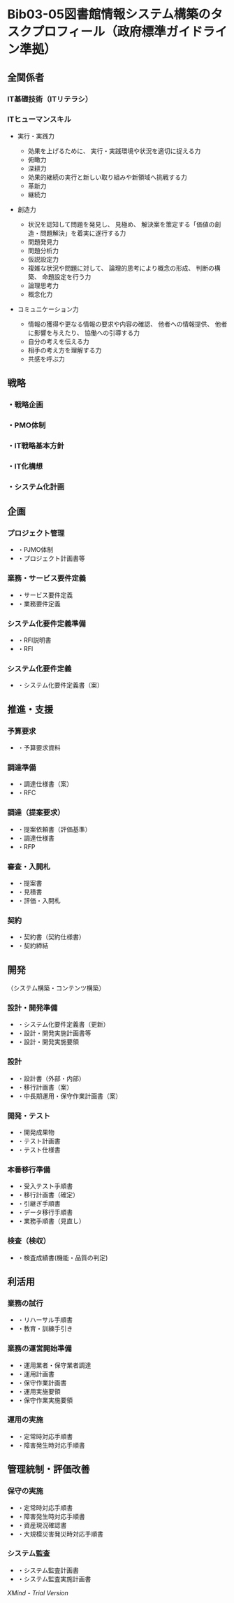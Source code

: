 # Bib03-05図書館情報システム構築のタスクプロフィール（政府標準ガイドライン準拠）

## 全関係者

### IT基礎技術（ITリテラシ）

### ITヒューマンスキル

- 実行・実践力

	- 効果を上げるために、 実行・実践環境や状況を適切に捉える力
	- 俯瞰力
	- 深耕力
	- 効果的継続の実行と新しい取り組みや新領域へ挑戦する力
	- 革新力
	- 継続力

- 創造力

	- 状況を認知して問題を発見し、 見極め、 解決案を策定する「価値の創造・問題解決」を着実に遂行する力
	- 問題発見力
	- 問題分析力
	- 仮説設定力
	- 複雑な状況や問題に対して、 論理的思考により概念の形成、 判断の構築、 命題設定を行う力
	- 論理思考力
	- 概念化力

- コミュニケーション力

	- 情報の獲得や更なる情報の要求や内容の確認、 他者への情報提供、 他者に影響を与えたり、 協働への引導する力
	- 自分の考えを伝える力
	- 相手の考え方を理解する力
	- 共感を呼ぶ力

## 戦略

### ・戦略企画

### ・PMO体制

### ・IT戦略基本方針

### ・IT化構想

### ・システム化計画

## 企画

### プロジェクト管理

- ・PJMO体制
- ・プロジェクト計画書等

### 業務・サービス要件定義

- ・サービス要件定義
- ・業務要件定義

### システム化要件定義準備

- ・RFI説明書
- ・RFI

### システム化要件定義

- ・システム化要件定義書（案）

## 推進・支援

### 予算要求

- ・予算要求資料

### 調達準備

- ・調達仕様書（案）
- ・RFC

### 調達（提案要求）

- ・提案依頼書（評価基準）
- ・調達仕様書
- ・RFP

### 審査・入開札

- ・提案書
- ・見積書
- ・評価・入開札

### 契約

- ・契約書（契約仕様書）
- ・契約締結

## 開発
（システム構築・コンテンツ構築）

### 設計・開発準備

- ・システム化要件定義書（更新）
- ・設計・開発実施計画書等
- ・設計・開発実施要領

### 設計

- ・設計書（外部・内部）
- ・移行計画書（案）
- ・中長期運用・保守作業計画書（案）

### 開発・テスト

- ・開発成果物
- ・テスト計画書
- ・テスト仕様書

### 本番移行準備

- ・受入テスト手順書
- ・移行計画書（確定）
- ・引継ぎ手順書
- ・データ移行手順書
- ・業務手順書（見直し）

### 検査（検収）

- ・検査成績書(機能・品質の判定)

## 利活用

### 業務の試行

- ・リハーサル手順書
- ・教育・訓練手引き

### 業務の運営開始準備

- ・運用業者・保守業者調達
- ・運用計画書
- ・保守作業計画書
- ・運用実施要領
- ・保守作業実施要領

### 運用の実施

- ・定常時対応手順書
- ・障害発生時対応手順書

## 管理統制・評価改善

### 保守の実施

- ・定常時対応手順書
- ・障害発生時対応手順書
- ・資産現況確認書
- ・大規模災害発災時対応手順書

### システム監査

- ・システム監査計画書
- ・システム監査実施計画書

*XMind - Trial Version*